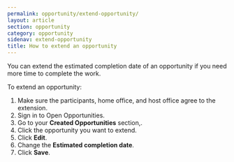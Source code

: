 ```yaml
---
permalink: opportunity/extend-opportunity/
layout: article
section: opportunity
category: opportunity
sidenav: extend-opportunity
title: How to extend an opportunity
---
```

You can extend the estimated completion date of an opportunity if you need more time to complete the work.

To extend an opportunity:

1. Make sure the participants, home office, and host office agree to the extension.
2. Sign in to Open Opportunities.
3. Go to your **Created Opportunities** section,.
4. Click the opportunity you want to extend.
5. Click **Edit**.
6. Change the **Estimated completion date**.
7. Click **Save**.
